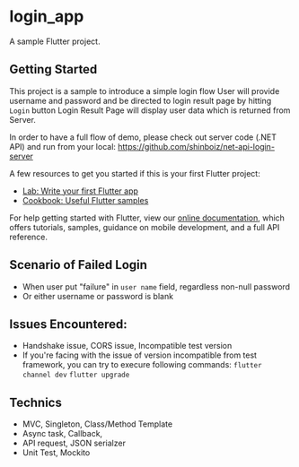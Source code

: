 # login_app

A sample Flutter project.

## Getting Started

This project is a sample to introduce a simple login flow
User will provide username and password and be directed to login result page by hitting `Login` button
Login Result Page will display user data which is returned from Server.

In order to have a full flow of demo, please check out server code (.NET API) and run from your local:
https://github.com/shinboiz/net-api-login-server

A few resources to get you started if this is your first Flutter project:

- [Lab: Write your first Flutter app](https://flutter.dev/docs/get-started/codelab)
- [Cookbook: Useful Flutter samples](https://flutter.dev/docs/cookbook)

For help getting started with Flutter, view our
[online documentation](https://flutter.dev/docs), which offers tutorials,
samples, guidance on mobile development, and a full API reference.

## Scenario of Failed Login
- When user put "failure" in `user name` field, regardless non-null password
- Or either username or password is blank

## Issues Encountered:
- Handshake issue, CORS issue, Incompatible test version
- If you're facing with the issue of version incompatible from test framework, you can try to execure following commands:
    `flutter channel dev`
    `flutter upgrade`

## Technics
- MVC, Singleton, Class/Method Template 
- Async task, Callback,
- API request, JSON serialzer
- Unit Test, Mockito
